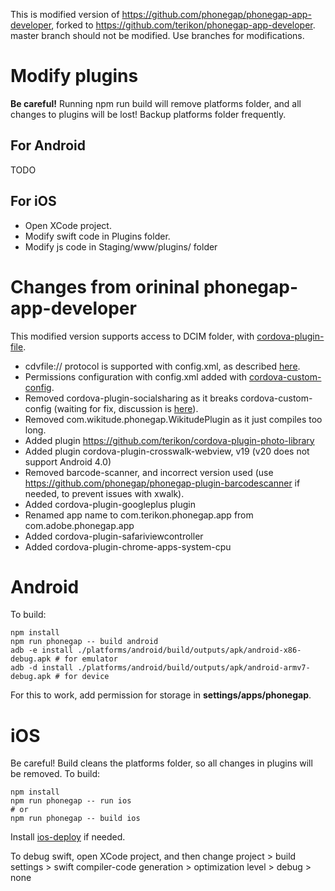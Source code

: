 This is modified version of https://github.com/phonegap/phonegap-app-developer, forked to https://github.com/terikon/phonegap-app-developer.
master branch should not be modified. Use branches for modifications.

# Modify plugins

**Be careful!** Running npm run build will remove platforms folder, and all changes to plugins will be lost! Backup platforms folder frequently.

## For Android

TODO

## For iOS

- Open XCode project.
- Modify swift code in Plugins folder.
- Modify js code in Staging/www/plugins/ folder

# Changes from orininal phonegap-app-developer

This modified version supports access to DCIM folder, with [cordova-plugin-file](https://cordova.apache.org/docs/en/latest/reference/cordova-plugin-file/).

- cdvfile:// protocol is supported with config.xml, as described [here](https://cordova.apache.org/docs/en/latest/reference/cordova-plugin-file/#cdvfile-protocol).
- Permissions configuration with config.xml added with [cordova-custom-config](https://github.com/dpa99c/cordova-custom-config).
- Removed cordova-plugin-socialsharing as it breaks cordova-custom-config (waiting for fix, discussion is [here](https://github.com/dpa99c/cordova-custom-config/issues/51)).
- Removed com.wikitude.phonegap.WikitudePlugin as it just compiles too long.
- Added plugin https://github.com/terikon/cordova-plugin-photo-library
- Added plugin cordova-plugin-crosswalk-webview, v19 (v20 does not support Android 4.0)
- Removed barcode-scanner, and incorrect version used (use https://github.com/phonegap/phonegap-plugin-barcodescanner if needed, to prevent issues with xwalk).
- Added cordova-plugin-googleplus plugin
- Renamed app name to com.terikon.phonegap.app from com.adobe.phonegap.app
- Added cordova-plugin-safariviewcontroller
- Added cordova-plugin-chrome-apps-system-cpu

# Android

To build:

    npm install
    npm run phonegap -- build android
    adb -e install ./platforms/android/build/outputs/apk/android-x86-debug.apk # for emulator
    adb -d install ./platforms/android/build/outputs/apk/android-armv7-debug.apk # for device    

For this to work, add permission for storage in **settings/apps/phonegap**. 

# iOS

Be careful! Build cleans the platforms folder, so all changes in plugins will be removed.
To build:

    npm install
    npm run phonegap -- run ios
    # or
    npm run phonegap -- build ios
    
Install [ios-deploy](https://github.com/phonegap/ios-deploy) if needed.

To debug swift, open XCode project, and then change project > build settings > swift compiler-code generation > optimization level > debug > none
